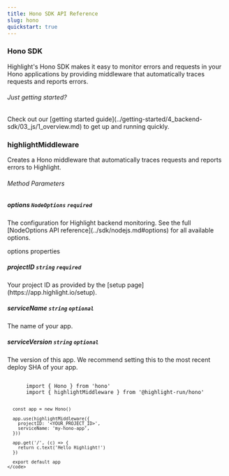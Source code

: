 ```yaml
---
title: Hono SDK API Reference
slug: hono
quickstart: true
---
```


<section className="section">
  <div className="left">
    <h3>Hono SDK</h3>
    <p>
      Highlight's Hono SDK makes it easy to monitor errors and requests in your Hono applications by providing middleware that automatically traces requests and reports errors.
    </p>
  </div>
  <div className="right">
    <h6>Just getting started?</h6>
    <p>Check out our [getting started guide](../getting-started/4_backend-sdk/03_js/1_overview.md) to get up and running quickly.</p>
  </div>
</section>

<section className="section">
  <div className="left">
    <h3>highlightMiddleware</h3>
    <p>Creates a Hono middleware that automatically traces requests and reports errors to Highlight.</p>
    <h6>Method Parameters</h6>
    <aside className="parameter">
      <h5>options <code>NodeOptions</code> <code>required</code></h5>
      <p>The configuration for Highlight backend monitoring. See the full [NodeOptions API reference](../sdk/nodejs.md#options) for all available options.</p>
      <article className="innerParameterContainer">
        <aside className="innerParameterHeading">options properties</aside>
        <aside className="parameter">
          <h5>projectID <code>string</code> <code>required</code></h5>
          <p>Your project ID as provided by the [setup page](https://app.highlight.io/setup).</p>
        </aside>
        <aside className="parameter">
          <h5>serviceName <code>string</code> <code>optional</code></h5>
          <p>The name of your app.</p>
        </aside>
        <aside className="parameter">
          <h5>serviceVersion <code>string</code> <code>optional</code></h5>
          <p>The version of this app. We recommend setting this to the most recent deploy SHA of your app.</p>
        </aside>
      </article>
    </aside>
  </div>
  <div className="right">
    <code>
      import { Hono } from 'hono'
      import { highlightMiddleware } from '@highlight-run/hono'

      const app = new Hono()

      app.use(highlightMiddleware({
        projectID: '<YOUR_PROJECT_ID>',
        serviceName: 'my-hono-app',
      }))

      app.get('/', (c) => {
        return c.text('Hello Highlight!')
      })

      export default app
    </code>
  </div>
</section>
